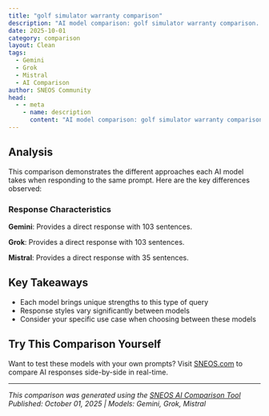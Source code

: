 ```yaml
---
title: "golf simulator warranty comparison"
description: "AI model comparison: golf simulator warranty comparison..."
date: 2025-10-01
category: comparison
layout: Clean
tags:
  - Gemini
  - Grok
  - Mistral
  - AI Comparison
author: SNEOS Community
head:
  - - meta
    - name: description
      content: "AI model comparison: golf simulator warranty comparison..."
---
```


<ChatComparison
  title="golf simulator warranty comparison"
  prompt="golf simulator warranty comparison"
  :responses='{
    "Gemini": "Okay, let\u0027s break down a golf simulator warranty comparison.  This is tricky because warranties vary **significantly** between manufacturers and depend on the specific components (projector, enclosure, software, sensors/launch monitor, hitting mat).  I\u0027ll provide a general overview, common scenarios, and key questions to ask.\n\n**General Considerations:**\n\n*   **Limited vs. Full Warranty:**  Most warranties are \u0022limited.\u0022  This means they cover defects in materials and workmanship but exclude things like misuse, accidents, normal wear and tear, or unauthorized modifications.  A \u0022full\u0022 warranty is rare and generally more comprehensive, but still has some exclusions.\n*   **Warranty Length:** This is a crucial factor. Longer warranties generally suggest more confidence in the product\u0027s durability.  Common lengths:\n    *   **Launch Monitors:** 1 year is common, some offer 2 years or longer.  Higher-end monitors often have longer warranties.\n    *   **Projectors:**  Can range from 90 days (especially for refurbished models) to 1-3 years.  Pay attention to the bulb warranty separately (often shorter).\n    *   **Software:**  Often very limited or none. Support might be provided for a limited time.\n    *   **Enclosures:**  1-2 years is common, but materials like netting may have shorter warranties or none.\n    *   **Hitting Mats:**  Often 6 months to 1 year, but depends heavily on the quality of the mat. Wear and tear is a major factor here.\n    *   **Computers/Tablets:**  Standard manufacturer warranties apply (usually 1 year).\n*   **Parts and Labor:** Does the warranty cover both parts and labor? Some might only cover parts, leaving you with the cost of installation/repair.\n*   **Shipping Costs:**  Who pays for shipping if a component needs to be returned for repair or replacement?  This can be a significant expense, especially for large items like launch monitors or projectors.\n*   **Exclusions:**  Read the fine print!  Common exclusions include:\n    *   Damage due to power surges.\n    *   Damage due to improper installation.\n    *   Damage due to environmental factors (humidity, temperature extremes).\n    *   Cosmetic damage that doesn\u0027t affect performance.\n    *   Use in commercial settings (if the product is intended for residential use only).\n*   **Warranty Transferability:**  Can the warranty be transferred to a new owner if you sell the simulator?  This can add resale value.\n*   **Refurbished vs. New:** Refurbished products will typically have shorter warranties than new products. Make sure you understand the warranty terms before purchasing.\n*   **Extended Warranties:**  Some retailers offer extended warranties for an additional cost.  Consider whether the added protection is worth the expense, especially for expensive components like launch monitors or projectors.\n*   **Registration:**  Make sure you register your product with the manufacturer to activate the warranty.\n*   **Authorized Dealers:** Purchase through authorized dealers. This ensures you are getting authentic products and proper warranty support. Buying from unauthorized sources could void the warranty.\n\n**Component-Specific Examples \u0026 Considerations (Illustrative):**\n\n| Component        | Typical Warranty Range | Key Considerations                                                                                                                                     |\n| ---------------- | ----------------------- | ------------------------------------------------------------------------------------------------------------------------------------------------------ |\n| **Launch Monitor** | 1-3 years                | *   Read warranty to see what is covered and what is excluded. Does it cover shipping costs if it needs to be sent for repairs?  *   Higher-end monitors (e.g., TrackMan, GCQuad) generally have longer warranties. *   Look for warranties that cover a wide range of issues.                                     |\n| **Projector**     | 90 days - 3 years         | *   Lamp/bulb warranty is usually much shorter than the overall projector warranty. Pay close attention to this.  *   Consider the hours of use covered by the lamp warranty.  *   Check for warranties that cover color degradation or pixel defects.                                            |\n| **Enclosure**      | 1-2 years                | *   Warranty might only cover the frame and not the netting.  *   Check for UV resistance if the enclosure will be exposed to sunlight.  * Check if there is any sort of warranty on the screen itself.                            |\n| **Hitting Mat**    | 6 months - 1 year         | *   Warranty usually only covers manufacturing defects, not normal wear and tear.  *   Consider the thickness and quality of the mat when evaluating the warranty.                                                                |\n| **Software**       | Limited/None            | *   Focus on the support period offered.  *   Check for free updates and bug fixes.  *   Understand the licensing terms (how many users, etc.).                                                                                  |\n| **Computer**       | 1 year (Standard)        | *   Standard manufacturer\u0027s warranty applies (e.g., Dell, HP, Apple).  *   Consider an extended warranty if desired.                                                                                                       |\n\n**Example Scenario:  Launch Monitor Comparison (Hypothetical)**\n\nLet\u0027s say you\u0027re comparing two launch monitors:\n\n*   **Launch Monitor A:**  1-year limited warranty, parts and labor, customer pays for shipping to the repair center, excludes damage due to power surges.\n*   **Launch Monitor B:**  2-year limited warranty, parts and labor, manufacturer pays for shipping both ways, excludes damage due to misuse.\n\nIn this case, Launch Monitor B has a significantly better warranty due to the longer coverage period and free shipping.  The misuse exclusion is fairly standard.\n\n**Key Questions to Ask When Comparing Warranties:**\n\n1.  **What is the length of the warranty for each component?**\n2.  **What exactly is covered under the warranty (parts, labor, specific defects)?**\n3.  **What is NOT covered under the warranty (exclusions)?**\n4.  **Who pays for shipping if the product needs to be returned for repair?**\n5.  **What is the process for making a warranty claim?**\n6.  **Is the warranty transferable to a new owner?**\n7.  **Does the warranty cover commercial use (if applicable)?**\n8.  **What is the lamp/bulb warranty for the projector (if applicable)?**\n9.  **What is the expected lifespan of the product (beyond the warranty period)?** This can give you an idea of its overall quality.\n10. **What kind of customer support is available for warranty claims and troubleshooting?**\n\n**How to Compare Effectively:**\n\n1.  **Create a Spreadsheet:**  List the components of your simulator and the warranty terms for each from different manufacturers.\n2.  **Read the Fine Print:** Don\u0027t rely on marketing summaries. Download and carefully read the full warranty documents.\n3.  **Ask Questions:** Contact the manufacturers or retailers directly to clarify any ambiguities.\n4.  **Prioritize Components:** Focus on the warranty for the most expensive and critical components (launch monitor, projector).\n5.  **Consider Your Risk Tolerance:** If you are risk-averse, a longer and more comprehensive warranty might be worth the extra cost.\n\n**Important Note:** This information is for general guidance only.  Warranty terms can change, so always refer to the official warranty documents provided by the manufacturer.  I strongly recommend thoroughly researching the specific models you are considering and comparing their warranties carefully.\n\nGood luck with your golf simulator setup!\n",
    "Grok": "When comparing golf simulator warranties, the coverage duration, components included, and specific terms or limitations vary between manufacturers and retailers. Below, I\u2019ll outline key factors to consider when comparing warranties and provide a general comparison of popular golf simulator brands like SkyTrak, TrackMan, Foresight Sports, and OptiShot. Note that warranty details may change over time, so always check the most up-to-date information directly from the manufacturer or retailer.\n\n---\n\n### Key Factors to Compare in Golf Simulator Warranties\n1. **Duration of Warranty**:\n   - How long the warranty lasts (e.g., 1 year, 2 years, lifetime for specific components).\n   - Some brands offer extended warranties for an additional cost.\n   \n2. **Components Covered**:\n   - Hardware (e.g., launch monitor, sensors, cameras).\n   - Software (if applicable, though software often has separate terms or subscriptions).\n   - Accessories (e.g., mounts, cables, protective cases).\n   - Some warranties exclude consumables like hitting mats or nets.\n\n3. **Coverage Type**:\n   - Limited Warranty: Covers manufacturing defects but may exclude wear and tear, misuse, or accidental damage.\n   - Full Warranty: May include broader coverage but is less common.\n   - Repair or Replacement: Whether the manufacturer repairs or replaces defective parts.\n\n4. **Exclusions and Limitations**:\n   - Damage due to improper use, installation, or environmental factors (e.g., moisture, extreme temperatures).\n   - Commercial use may void warranties unless explicitly stated.\n   - Shipping costs for repairs or replacements (some brands cover this, others don\u2019t).\n\n5. **Customer Support and Claim Process**:\n   - Ease of contacting support and processing claims.\n   - Availability of local service centers vs. shipping the unit back to the manufacturer.\n\n6. **Transferability**:\n   - Whether the warranty transfers to a second owner if the simulator is sold.\n\n---\n\n### Warranty Comparison of Popular Golf Simulator Brands\nBelow is a general overview based on publicly available information as of late 2023. Always verify with the manufacturer or retailer for the most current terms.\n\n#### 1. SkyTrak\n- **Warranty Duration**: 1 year limited warranty on hardware.\n- **Components Covered**: Covers the launch monitor hardware for defects in materials or workmanship.\n- **Exclusions**: Does not cover damage from misuse, accidents, or software issues. Accessories like cases or mounts may not be included.\n- **Notes**: Extended protection plans are available through some retailers. SkyTrak offers solid customer support, with a relatively straightforward claims process.\n- **Commercial Use**: Warranty may be void for commercial settings unless specified.\n\n#### 2. TrackMan\n- **Warranty Duration**: 1-2 years depending on the model (TrackMan 4 typically has a 2-year warranty).\n- **Components Covered**: Covers hardware defects for the launch monitor and radar systems.\n- **Exclusions**: Excludes damage from improper handling or environmental factors. Software subscriptions are separate from hardware warranty.\n- **Notes**: TrackMan is a premium product with robust customer support, often catering to professional or commercial users. Repair services may require shipping to a regional center.\n- **Commercial Use**: Often supports commercial use, but terms may vary based on contract or purchase agreement.\n\n#### 3. Foresight Sports (GC2, GC3, GCQuad)\n- **Warranty Duration**: 1 year limited warranty on hardware for most models (some retailers offer extended plans).\n- **Components Covered**: Covers the launch monitor hardware for manufacturing defects.\n- **Exclusions**: Does not cover wear and tear, misuse, or accidental damage. Software and subscriptions are not included in hardware warranty.\n- **Notes**: Foresight Sports has a reputation for reliable products and decent support, though some users report delays in repair turnaround times. Extended warranties may be available through retailers.\n- **Commercial Use**: Warranty may differ for commercial environments; check with the manufacturer.\n\n#### 4. OptiShot\n- **Warranty Duration**: 1 year limited warranty on most products (e.g., OptiShot 2).\n- **Components Covered**: Covers hardware defects in sensors and related components.\n- **Exclusions**: Excludes damage from misuse, improper installation, or environmental factors. Accessories like mats or nets are often excluded.\n- **Notes**: OptiShot targets budget-conscious consumers, and their warranty reflects this with more basic coverage. Customer support is generally responsive for smaller issues.\n- **Commercial Use**: Not typically designed for commercial use, and warranty may be void in such settings.\n\n#### 5. Uneekor (EYE XO, QED)\n- **Warranty Duration**: 1-2 years depending on the model and region.\n- **Components Covered**: Covers hardware (cameras, sensors) for manufacturing defects.\n- **Exclusions**: Excludes damage from misuse or improper setup. Software or subscription issues are handled separately.\n- **Notes**: Uneekor offers competitive warranties, especially for high-end models like the EYE XO. Support is generally good, though some users report challenges with international shipping for repairs.\n- **Commercial Use**: Often supports commercial use, but specific terms apply.\n\n---\n\n### General Observations and Tips\n- **Duration**: Most golf simulator warranties are 1-2 years, which is standard for consumer electronics. Premium brands like TrackMan may offer slightly longer terms.\n- **Coverage Scope**: Warranties typically cover hardware defects but exclude accidental damage, wear and tear, and software issues. If you\u2019re concerned about damage, consider purchasing additional protection plans or insurance.\n- **Commercial vs. Personal Use**: If you plan to use the simulator in a commercial setting (e.g., a golf academy or entertainment venue), confirm whether the warranty applies, as many are limited to personal use.\n- **Retailer Policies**: Some retailers (e.g., Rain or Shine Golf, Top Shelf Golf) offer extended warranties or protection plans beyond the manufacturer\u2019s terms. Check if these are worth the cost based on your usage.\n- **Documentation**: Keep all purchase receipts, warranty cards, and serial numbers, as they are often required for claims.\n- **Protect Your Investment**: Use protective cases, proper installation, and stable environments to avoid voiding warranties due to misuse or environmental damage.\n\n---\n\n### Recommendation for Comparison\nTo make an informed decision:\n1. List the specific golf simulator models you\u2019re considering.\n2. Visit the manufacturer\u2019s official website or contact their customer service for the latest warranty terms.\n3. Check forums or reviews (e.g., GolfWRX, Reddit) for user experiences with warranty claims and customer support.\n4. Factor warranty coverage into the overall cost\u2014sometimes a cheaper unit with a shorter warranty may not be worth the risk compared to a pricier model with better support.\n\nIf you have specific models or brands in mind, I can help narrow down the comparison further! Let me know.",
    "Mistral": "When comparing golf simulator warranties, it\u0027s important to consider several factors to ensure you\u0027re getting the best coverage for your investment. Here\u0027s a comparison of warranties offered by some popular golf simulator brands:\n\n1. **SkyTrak**\n   - **Standard Warranty**: 1 year consumer-to-consumer warranty covering defects in materials and workmanship.\n   - **Extended Warranty**: Additional years can be purchased separately through SkyTrak.\n   - **Coverage**: Covers the SkyTrak unit itself, but not other components like nets, mats, or screens.\n\n2. **TrackMan**\n   - **Standard Warranty**: 2 years full hardware warranty covering defects in materials and workmanship.\n   - **Extended Warranty**: Additional years can be purchased separately.\n   - **Coverage**: Covers the TrackMan unit and radar head.\n\n3. **Foresight Sports (GC2, GCQuad, GCHawk)**\n   - **Standard Warranty**: 1 year limited warranty covering defects in materials and workmanship.\n   - **Extended Warranty**: Additional years can be purchased separately.\n   - **Coverage**: Covers the launch monitor unit.\n\n4. **Full Swing Golf**\n   - **Standard Warranty**: 1 year limited warranty covering defects in materials and workmanship.\n   - **Extended Warranty**: Additional years can be purchased separately.\n   - **Coverage**: Covers the simulator system, including screens and projectors.\n\n5. **Uneekor**\n   - **Standard Warranty**: 1 year limited warranty covering defects in materials and workmanship.\n   - **Extended Warranty**: Additional years can be purchased separately.\n   - **Coverage**: Covers the Uneekor QED or EYE XO unit.\n\n6. **TruGolf (by TruGolf Inc.)**\n   - **Standard Warranty**: 1 year limited warranty covering defects in materials and workmanship.\n   - **Extended Warranty**: Additional years can be purchased separately.\n   - **Coverage**: Covers the simulator system, including screens and projectors.\n\n### Key Considerations:\n- **Length of Coverage**: Standard warranties typically range from 1 to 2 years, with options to extend.\n- **Coverage Scope**: Ensure the warranty covers all critical components, not just the launch monitor.\n- **Customer Support**: Look for brands with good customer support and easy warranty claim processes.\n- **Cost of Extended Warranties**: Consider the additional cost of extended warranties and whether they provide good value.\n- **Repair and Replacement Policies**: Understand the terms for repairs and replacements, including any associated costs.\n\n### Tips for Choosing:\n- **Read the Fine Print**: Always read the warranty terms and conditions carefully.\n- **Reviews and Feedback**: Check customer reviews and feedback on warranty experiences.\n- **Budget**: Factor in the cost of extended warranties if you plan to purchase them.\n\nBy comparing these aspects, you can make an informed decision and ensure your golf simulator investment is well-protected."
  }'
  published-date="18:24"
/>

## Analysis

This comparison demonstrates the different approaches each AI model takes when responding to the same prompt. Here are the key differences observed:

### Response Characteristics

**Gemini**: Provides a direct response with 103 sentences. 

**Grok**: Provides a direct response with 103 sentences. 

**Mistral**: Provides a direct response with 35 sentences. 

## Key Takeaways

- Each model brings unique strengths to this type of query
- Response styles vary significantly between models
- Consider your specific use case when choosing between these models

## Try This Comparison Yourself

Want to test these models with your own prompts? Visit [SNEOS.com](https://sneos.com) to compare AI responses side-by-side in real-time.

---

*This comparison was generated using the [SNEOS AI Comparison Tool](https://sneos.com)*
*Published: October 01, 2025 | Models: Gemini, Grok, Mistral*
